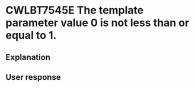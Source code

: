 # CWLBT7545E The template parameter value 0 is not less than or equal to 1.

## Explanation

## User response